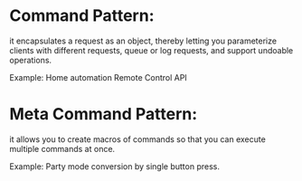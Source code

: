 # Command Pattern:
it encapsulates a request as an object, thereby letting you parameterize clients with different requests, queue or log requests, and support undoable operations.

Example: Home automation Remote Control API

# Meta Command Pattern:
it allows you to create macros of commands so that you can execute multiple commands at once.

Example: Party mode conversion by single button press.
